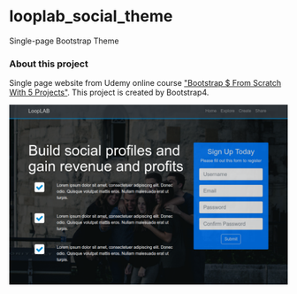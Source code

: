 # looplab_social_theme
Single-page Bootstrap Theme

### About this project
Single page website from Udemy online course ["Bootstrap $ From Scratch With 5 Projects"](https://www.udemy.com/bootstrap-4-from-scratch-with-5-projects). This project is created by Bootstrap4.

![looplab_social_theme](screenshot.png?raw=true)
